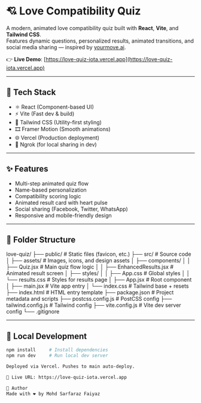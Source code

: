 # 💘 Love Compatibility Quiz

A modern, animated love compatibility quiz built with **React**, **Vite**, and **Tailwind CSS**.  
Features dynamic questions, personalized results, animated transitions, and social media sharing — inspired by [yourmove.ai](https://yourmove.ai).

👉 **Live Demo**: [https://love-quiz-iota.vercel.app](https://love-quiz-iota.vercel.app)

---

## 🚀 Tech Stack

- ⚛️ React (Component-based UI)
- ⚡ Vite (Fast dev & build)
- 🎨 Tailwind CSS (Utility-first styling)
- 🎞 Framer Motion (Smooth animations)
- 🌐 Vercel (Production deployment)
- 🔗 Ngrok (for local sharing in dev)

---

## ✨ Features

- Multi-step animated quiz flow
- Name-based personalization
- Compatibility scoring logic
- Animated result card with heart pulse
- Social sharing (Facebook, Twitter, WhatsApp)
- Responsive and mobile-friendly design

---

## 📁 Folder Structure

love-quiz/
├── public/                     # Static files (favicon, etc.)
├── src/                        # Source code
│   ├── assets/                 # Images, icons, and design assets
│   ├── components/
│   │   ├── Quiz.jsx            # Main quiz flow logic
│   │   ├── EnhancedResults.jsx # Animated result screen
│   ├── styles/
│   │   ├── App.css             # Global styles
│   │   └── results.css         # Styles for results page
│   ├── App.jsx                 # Root component
│   ├── main.jsx                # Vite app entry
│   └── index.css               # Tailwind base + resets
├── index.html                  # HTML entry template
├── package.json                # Project metadata and scripts
├── postcss.config.js           # PostCSS config
├── tailwind.config.js          # Tailwind config
├── vite.config.js              # Vite dev server config
└── .gitignore


---

## 🧪 Local Development

```bash
npm install     # Install dependencies
npm run dev     # Run local dev server

Deployed via Vercel. Pushes to main auto-deploy.

🔗 Live URL: https://love-quiz-iota.vercel.app

👤 Author
Made with ❤️ by Mohd Sarfaraz Faiyaz
